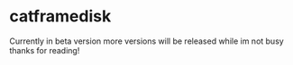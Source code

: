 # catframedisk
Currently in beta version more versions will be released while im not busy thanks for reading!
